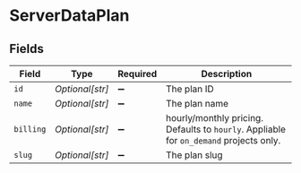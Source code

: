 # ServerDataPlan


## Fields

| Field                                                                                  | Type                                                                                   | Required                                                                               | Description                                                                            |
| -------------------------------------------------------------------------------------- | -------------------------------------------------------------------------------------- | -------------------------------------------------------------------------------------- | -------------------------------------------------------------------------------------- |
| `id`                                                                                   | *Optional[str]*                                                                        | :heavy_minus_sign:                                                                     | The plan ID                                                                            |
| `name`                                                                                 | *Optional[str]*                                                                        | :heavy_minus_sign:                                                                     | The plan name                                                                          |
| `billing`                                                                              | *Optional[str]*                                                                        | :heavy_minus_sign:                                                                     | hourly/monthly pricing. Defaults to `hourly`. Appliable for `on_demand` projects only. |
| `slug`                                                                                 | *Optional[str]*                                                                        | :heavy_minus_sign:                                                                     | The plan slug                                                                          |